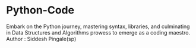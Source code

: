 # Python-Code
 Embark on the Python journey, mastering syntax, libraries, and culminating in Data Structures and Algorithms prowess to emerge as a coding maestro.
 <br>
 Author : Siddesh Pingale(sp)
